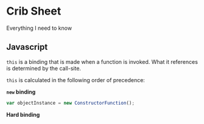 # Crib Sheet
Everything I need to know

## Javascript
`this` is a binding that is made when a function is invoked. What it references is determined by the call-site.

`this` is calculated in the following order of precedence:

**`new` binding**

```javascript
var objectInstance = new ConstructorFunction();
```
**Hard binding**


